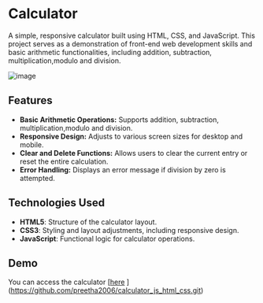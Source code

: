 # Calculator

A simple, responsive calculator built using HTML, CSS, and JavaScript. This project serves as a demonstration of front-end web development skills and basic arithmetic functionalities, including addition, subtraction, multiplication,modulo and division.

![image](https://github.com/user-attachments/assets/4e3d0bf1-3a4c-4ce0-9b04-1727c3da4964)


## Features

- **Basic Arithmetic Operations:** Supports addition, subtraction, multiplication,modulo and division.
- **Responsive Design:** Adjusts to various screen sizes for desktop and mobile.
- **Clear and Delete Functions:** Allows users to clear the current entry or reset the entire calculation.
- **Error Handling:** Displays an error message if division by zero is attempted.

## Technologies Used

- **HTML5**: Structure of the calculator layout.
- **CSS3**: Styling and layout adjustments, including responsive design.
- **JavaScript**: Functional logic for calculator operations.

## Demo

You can access the calculator [[here](link_to_demo) ](https://github.com/preetha2006/calculator_js_html_css.git)<!-- Add a link to a live demo if you have one, like GitHub Pages -->

